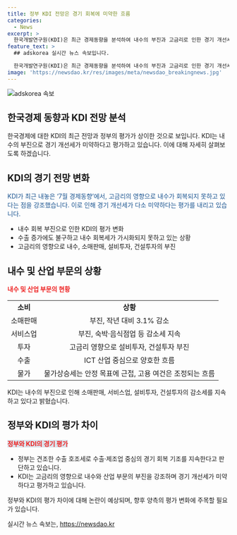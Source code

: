 ```yaml
---
title: 정부 KDI 전망은 경기 회복에 미약한 흐름
categories:
  - News
excerpt: >
  한국개발연구원(KDI)은 최근 경제동향을 분석하여 내수의 부진과 고금리로 인한 경기 개선세의 미약함을 강조했다. 내수와 투자가 부진한 가운데 제조업 생산이 축소되고 있으며, 수출 증가세도 조정되고 있다. 물가는 안정적이나 고용 여건은 서비스업과 건설업을 중심으로 조정되는 흐름을 보이고 있다. 정부의 긍정적인 평가와는 대조적이며, 앞으로 정부의 평가 변화가 관심을 끈다.
feature_text: >
  ## adskorea 실시간 뉴스 속보입니다.

  한국개발연구원(KDI)은 최근 경제동향을 분석하여 내수의 부진과 고금리로 인한 경기 개선세의 미약함을 강조했다. 내수와 투자가 부진한 가운데 제조업 생산이 축소되고 있으며, 수출 증가세도 조정되고 있다. 물가는 안정적이나 고용 여건은 서비스업과 건설업을 중심으로 조정되는 흐름을 보이고 있다. 정부의 긍정적인 평가와는 대조적이며, 앞으로 정부의 평가 변화가 관심을 끈다.
image: 'https://newsdao.kr/res/images/meta/newsdao_breakingnews.jpg'
---
```


<p><img src="https://newsdao.kr/res/images/meta/newsdao_breakingnews.jpg" alt="adskorea 속보" /></p>

<h2>한국경제 동향과 KDI 전망 분석</h2>

<p data-ke-size="size16">한국경제에 대한 KDI의 최근 전망과 정부의 평가가 상이한 것으로 보입니다. KDI는 내수의 부진으로 경기 개선세가 미약하다고 평가하고 있습니다. 이에 대해 자세히 살펴보도록 하겠습니다.</p>

<h2 data-ke-size="size26">KDI의 경기 전망 변화</h2>

<p><span style="color: #1a5490;">KDI가 최근 내놓은 ‘7월 경제동향’에서, 고금리의 영향으로 내수가 회복되지 못하고 있다는 점을 강조했습니다. 이로 인해 경기 개선세가 다소 미약하다는 평가를 내리고 있습니다.</span></p>

<ul>
<li>내수 회복 부진으로 인한 KDI의 평가 변화</li>
<li>수출 증가에도 불구하고 내수 회복세가 가시화되지 못하고 있는 상황</li>
<li>고금리의 영향으로 내수, 소매판매, 설비투자, 건설투자의 부진</li>
</ul>

<h2 data-ke-size="size26">내수 및 산업 부문의 상황</h2>

<p><b><span style="color: #ee2323;">내수 및 산업 부문의 현황</span></b></p>

<table>
<tbody>
<tr>
<td style="text-align: center; height: 17px;"><b>소비</b></td>
<td style="text-align: center; height: 17px;"><b>상황</b></td>
</tr>
<tr>
<td style="text-align: center; height: 17px;">소매판매</td>
<td style="text-align: center; height: 17px;">부진, 작년 대비 3.1% 감소</td>
</tr>
<tr>
<td style="text-align: center; height: 17px;">서비스업</td>
<td style="text-align: center; height: 17px;">부진, 숙박·음식점업 등 감소세 지속</td>
</tr>
<tr>
<td style="text-align: center; height: 17px;">투자</td>
<td style="text-align: center; height: 17px;">고금리 영향으로 설비투자, 건설투자 부진</td>
</tr>
<tr>
<td style="text-align: center; height: 17px;">수출</td>
<td style="text-align: center; height: 17px;">ICT 산업 중심으로 양호한 흐름</td>
</tr>
<tr>
<td style="text-align: center; height: 17px;">물가</td>
<td style="text-align: center; height: 17px;">물가상승세는 안정 목표에 근접, 고용 여건은 조정되는 흐름</td>
</tr>
</tbody>
</table>

<p data-ke-size="size16">KDI는 내수의 부진으로 인해 소매판매, 서비스업, 설비투자, 건설투자의 감소세를 지속하고 있다고 밝혔습니다.</p>

<h2 data-ke-size="size26">정부와 KDI의 평가 차이</h2>

<p><b><span style="background-color: #21538527; color: #ee2323;">정부와 KDI의 경기 평가</span></b></p>

<ul>
<li>정부는 견조한 수출 호조세로 수출·제조업 중심의 경기 회복 기조를 지속한다고 판단하고 있습니다.</li>
<li>KDI는 고금리의 영향으로 내수와 산업 부문의 부진을 강조하며 경기 개선세가 미약하다고 평가하고 있습니다.</li>
</ul>

<p data-ke-size="size16">정부와 KDI의 평가 차이에 대해 논란이 예상되며, 향후 양측의 평가 변화에 주목할 필요가 있습니다.</p>
실시간 뉴스 속보는, <a href="https://newsdao.kr" rel="dofollow">https://newsdao.kr</a>


